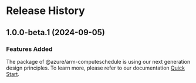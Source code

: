 # Release History
    
## 1.0.0-beta.1 (2024-09-05)

### Features Added

The package of @azure/arm-computeschedule is using our next generation design principles. To learn more, please refer to our documentation [Quick Start](https://aka.ms/azsdk/js/mgmt/quickstart).
